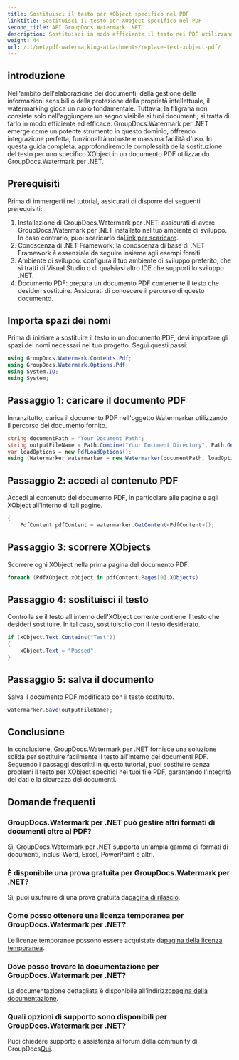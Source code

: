 ```yaml
---
title: Sostituisci il testo per XObject specifico nel PDF
linktitle: Sostituisci il testo per XObject specifico nel PDF
second_title: API GroupDocs.Watermark .NET
description: Sostituisci in modo efficiente il testo nei PDF utilizzando GroupDocs.Watermark per .NET. Integra perfettamente la filigrana nelle tue applicazioni .NET.
weight: 44
url: /it/net/pdf-watermarking-attachments/replace-text-xobject-pdf/
---
```

## introduzione
Nell'ambito dell'elaborazione dei documenti, della gestione delle informazioni sensibili o della protezione della proprietà intellettuale, il watermarking gioca un ruolo fondamentale. Tuttavia, la filigrana non consiste solo nell'aggiungere un segno visibile ai tuoi documenti; si tratta di farlo in modo efficiente ed efficace. GroupDocs.Watermark per .NET emerge come un potente strumento in questo dominio, offrendo integrazione perfetta, funzionalità robuste e massima facilità d'uso. In questa guida completa, approfondiremo le complessità della sostituzione del testo per uno specifico XObject in un documento PDF utilizzando GroupDocs.Watermark per .NET.
## Prerequisiti
Prima di immergerti nel tutorial, assicurati di disporre dei seguenti prerequisiti:
1.  Installazione di GroupDocs.Watermark per .NET: assicurati di avere GroupDocs.Watermark per .NET installato nel tuo ambiente di sviluppo. In caso contrario, puoi scaricarlo da[Link per scaricare](https://releases.groupdocs.com/Watermark/net/).
2. Conoscenza di .NET Framework: la conoscenza di base di .NET Framework è essenziale da seguire insieme agli esempi forniti.
3. Ambiente di sviluppo: configura il tuo ambiente di sviluppo preferito, che si tratti di Visual Studio o di qualsiasi altro IDE che supporti lo sviluppo .NET.
4. Documento PDF: prepara un documento PDF contenente il testo che desideri sostituire. Assicurati di conoscere il percorso di questo documento.

## Importa spazi dei nomi
Prima di iniziare a sostituire il testo in un documento PDF, devi importare gli spazi dei nomi necessari nel tuo progetto. Segui questi passi:

```csharp
using GroupDocs.Watermark.Contents.Pdf;
using GroupDocs.Watermark.Options.Pdf;
using System.IO;
using System;
```
## Passaggio 1: caricare il documento PDF
Innanzitutto, carica il documento PDF nell'oggetto Watermarker utilizzando il percorso del documento fornito.
```csharp
string documentPath = "Your Document Path";
string outputFileName = Path.Combine("Your Document Directory", Path.GetFileName(documentPath));
var loadOptions = new PdfLoadOptions();
using (Watermarker watermarker = new Watermarker(documentPath, loadOptions))
```
## Passaggio 2: accedi al contenuto PDF
Accedi al contenuto del documento PDF, in particolare alle pagine e agli XObject all'interno di tali pagine.
```csharp
{
    PdfContent pdfContent = watermarker.GetContent<PdfContent>();
```
## Passaggio 3: scorrere XObjects
Scorrere ogni XObject nella prima pagina del documento PDF.
```csharp
foreach (PdfXObject xObject in pdfContent.Pages[0].XObjects)
```
## Passaggio 4: sostituisci il testo
Controlla se il testo all'interno dell'XObject corrente contiene il testo che desideri sostituire. In tal caso, sostituiscilo con il testo desiderato.
```csharp
if (xObject.Text.Contains("Test"))
{
    xObject.Text = "Passed";
}
```
## Passaggio 5: salva il documento
Salva il documento PDF modificato con il testo sostituito.
```csharp
watermarker.Save(outputFileName);
```

## Conclusione
In conclusione, GroupDocs.Watermark per .NET fornisce una soluzione solida per sostituire facilmente il testo all'interno dei documenti PDF. Seguendo i passaggi descritti in questo tutorial, puoi sostituire senza problemi il testo per XObject specifici nei tuoi file PDF, garantendo l'integrità dei dati e la sicurezza dei documenti.
## Domande frequenti
### GroupDocs.Watermark per .NET può gestire altri formati di documenti oltre al PDF?
Sì, GroupDocs.Watermark per .NET supporta un'ampia gamma di formati di documenti, inclusi Word, Excel, PowerPoint e altri.
### È disponibile una prova gratuita per GroupDocs.Watermark per .NET?
 Sì, puoi usufruire di una prova gratuita da[pagina di rilascio](https://releases.groupdocs.com/).
### Come posso ottenere una licenza temporanea per GroupDocs.Watermark per .NET?
 Le licenze temporanee possono essere acquistate da[pagina della licenza temporanea](https://purchase.groupdocs.com/temporary-license/).
### Dove posso trovare la documentazione per GroupDocs.Watermark per .NET?
 La documentazione dettagliata è disponibile all'indirizzo[pagina della documentazione](https://tutorials.groupdocs.com/Watermark/net/).
### Quali opzioni di supporto sono disponibili per GroupDocs.Watermark per .NET?
 Puoi chiedere supporto e assistenza al forum della community di GroupDocs[Qui](https://forum.groupdocs.com/c/watermark/19).